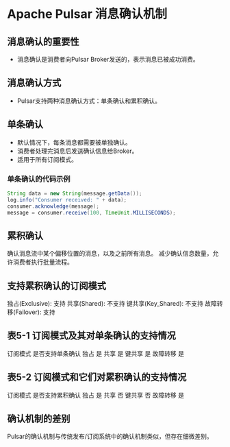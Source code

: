 # Apache Pulsar 消息确认机制

## 消息确认的重要性

- 消息确认是消费者向Pulsar Broker发送的，表示消息已被成功消费。

## 消息确认方式

- Pulsar支持两种消息确认方式：单条确认和累积确认。

## 单条确认

- 默认情况下，每条消息都需要被单独确认。
- 消费者处理完消息后发送确认信息给Broker。
- 适用于所有订阅模式。

### 单条确认的代码示例

```java
String data = new String(message.getData());
log.info("Consumer received: " + data);
consumer.acknowledge(message);
message = consumer.receive(100, TimeUnit.MILLISECONDS);
```

## 累积确认

确认消息流中某个偏移位置的消息，以及之前所有消息。
减少确认信息数量，允许消费者执行批量流程。

## 支持累积确认的订阅模式

独占(Exclusive): 支持
共享(Shared): 不支持
键共享(Key_Shared): 不支持
故障转移(Failover): 支持

## 表5-1 订阅模式及其对单条确认的支持情况

订阅模式 是否支持单条确认
独占 是
共享 是
键共享 是
故障转移 是

## 表5-2 订阅模式和它们对累积确认的支持情况

订阅模式 是否支持累积确认
独占 是
共享 否
键共享 否
故障转移 是

## 确认机制的差别

Pulsar的确认机制与传统发布/订阅系统中的确认机制类似，但存在细微差别。
